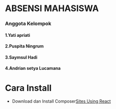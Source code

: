 # ABSENSI MAHASISWA
### Anggota Kelompok
#### 1.Yati apriati
#### 2.Puspita Ningrum
#### 3.Saymsul Hadi
#### 4.Andrian setya Lucamana

# Cara Install
- Download dan Install Composer[Sites Using React](https://github.com/facebook/react/wiki/Sites-Using-React)
